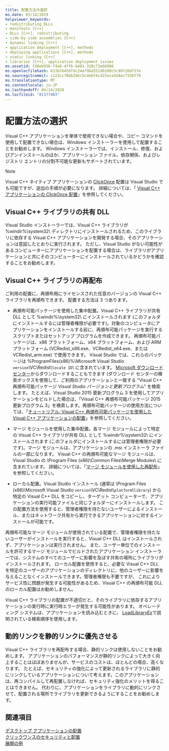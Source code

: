 ```yaml
---
title: 配置方法の選択
ms.date: 03/14/2019
helpviewer_keywords:
- redistributing DLLs
- manifests [C++]
- DLLs [C++], redistributing
- side-by-side assemblies [C++]
- dynamic linking [C++]
- application deployment [C++], methods
- deploying applications [C++], methods
- static linking [C++]
- libraries [C++], application deployment issues
ms.assetid: fd8eb956-f4a0-4ffb-b401-328c73e66986
ms.openlocfilehash: 633b76458fdc24ef9ba551d8209c5c99720df37e
ms.sourcegitcommit: c123cc76bb2b6c5cde6f4c425ece420ac733bf70
ms.translationtype: MT
ms.contentlocale: ja-JP
ms.lasthandoff: 04/14/2020
ms.locfileid: "81377403"
---
```

# <a name="choosing-a-deployment-method"></a>配置方法の選択

Visual C++ アプリケーションを単体で使用できない場合や、コピー コマンドを使用して配置できない場合は、Windows インストーラーを使用して配置することをお勧めします。 Windows インストーラーでは、インストール、修復、およびアンインストールのほか、アプリケーション ファイル、依存関係、およびレジストリ エントリの分割不可能な更新もサポートされています。

> [!NOTE]
> Visual C++ ネイティブ アプリケーションの [ClickOnce](/visualstudio/deployment/clickonce-security-and-deployment) 配置は Visual Studio でも可能ですが、追加の手順が必要になります。 詳細については、「 [Visual C++ アプリケーションの ClickOnce 配置](clickonce-deployment-for-visual-cpp-applications.md)」を参照してください。

## <a name="visual-c-libraries-are-shared-dlls"></a>Visual C++ ライブラリの共有 DLL

Visual Studio インストーラーでは、Visual C++ ライブラリが %windir%\system32\ ディレクトリにインストールされるため、このライブラリに依存する Visual C++ アプリケーションを開発する場合、そのアプリケーションは意図したとおりに実行されます。 ただし、Visual Studio がない可能性があるコンピューターにアプリケーションを配置する場合は、ライブラリがアプリケーションと共にそのコンピューターにインストールされているかどうかを確認することをお勧めします。

## <a name="redistributing-visual-c-libraries"></a>Visual C++ ライブラリの再配布

ご利用の配置に、再頒布用にライセンスされた任意のバージョンの Visual C++ ライブラリを再頒布できます。 配置する方法は 3 つあります。

- 再頒布可能パッケージを使用した集中配置。Visual C++ ライブラリが共有 DLL として %windir%\system32\\ にインストールされます  (このフォルダにインストールするには管理者権限が必要です)。対象のコンピュータにアプリケーションをインストールする前に、再頒布可能パッケージを実行するスクリプトまたはセットアップ プログラムを作成できます。 再頒布可能パッケージは、x86 プラットフォーム、x64 プラットフォーム、および ARM プラットフォーム (VCRedist_x86.exe、VCRedist_x64.exe、または VCRedist_arm.exe) で使用できます。 Visual Studio では、これらのパッケージは %ProgramFiles(x86)%\Microsoft Visual Studio `version`\VC\Redist\\`locale ID`\\ に含まれています。 [Microsoft ダウンロード センター](https://www.microsoft.com/download)からダウンロードすることもできます  (ダウンロード センターの検索ボックスを使用して、ご利用のアプリケーションと一致する "Visual C++ 再頒布可能パッケージ *Visual Studio バージョンと更新プログラム*" を検索します。 たとえば、Visual Studio 2015 更新プログラム 3 を使用してアプリケーションをビルドした場合は、「Visual C++ 再頒布可能パッケージ 2015 更新プログラム 3」を検索します。再頒布可能パッケージの使用方法については、「[チュートリアル: Visual C++ 再頒布可能パッケージを使用した Visual C++ アプリケーションの配置](deploying-visual-cpp-application-by-using-the-vcpp-redistributable-package.md)」を参照してください。

- マージ モジュールを使用した集中配置。各マージ モジュールによって特定の Visual C++ ライブラリが共有 DLL として %windir%\system32\\ にインストールされます  (このフォルダにインストールするには管理者権限が必要です)。マージ モジュールは、アプリケーションの .msi インストーラ ファイルの一部になります。 Visual C++ の再頒布可能なマージ モジュールは、Visual Studio の \Program Files (x86)\Common Files\Merge Modules\\ に含まれています。 詳細については、「[マージ モジュールを使用した再配布](redistributing-components-by-using-merge-modules.md)」を参照してください。

- ローカル配置。Visual Studio インストール (通常は \Program Files (x86)\Microsoft Visual Studio `version`\VC\Redist\\`platform`\\`library`\) から特定の Visual C++ DLL をコピーし、ターゲット コンピューターで、アプリケーションの実行可能ファイルと同じフォルダーにインストールします。 この配置方法を使用すると、管理者権限を持たないユーザーによるインストール、またはネットワーク共有から実行できるアプリケーションに対するインストールが可能です。

再頒布可能なマージ モジュールが使用されている配置で、管理者権限を持たないユーザーがインストールを実行すると、Visual C++ DLL はインストールされず、アプリケーションは実行されません。 また、ユーザー単位でのインストールを許可するマージ モジュールでビルドされたアプリケーション インストーラーでは、システムのすべてのユーザーに影響を及ぼす共有の場所にライブラリがインストールされます。 ローカル配置を使用すると、必要な Visual C++ DLL を特定のユーザーのアプリケーションのディレクトリに、他のユーザーに影響を与えることなくインストールできます。管理者権限も不要ですが、 これによりサービス性に問題が発生する可能性があるため、Visual C++ の再頒布可能 DLL のローカル配置はお勧めしません。

Visual C++ ライブラリの配置が不適切だと、そのライブラリに依存するアプリケーションの実行時に実行時エラーが発生する可能性があります。 オペレーティング システムは、アプリケーションを読み込むときに、 [LoadLibraryEx](/windows/win32/api/libloaderapi/nf-libloaderapi-loadlibraryexw)で説明されている検索順序を使用します。

## <a name="dynamic-linking-is-better-than-static-linking"></a>動的リンクを静的リンクに優先させる

Visual C++ ライブラリを再配布する場合、静的リンクは使用しないことをお勧めします。 アプリケーションのパフォーマンスが静的リンクによって大きく向上することはほぼありませんが、サービスのコストは、ほとんどの場合、高くなります。 たとえば、セキュリティの強化によって更新されるライブラリに静的にリンクしているアプリケーションについて考えます。このアプリケーションは、再コンパイルして再配置しなければ、セキュリティ強化のメリットを得ることはできません。 代わりに、アプリケーションをライブラリに動的にリンクさせて、配置される場所でライブラリを更新できるようにすることをお勧めします。

## <a name="see-also"></a>関連項目

[デスクトップ アプリケーションの配置](deploying-native-desktop-applications-visual-cpp.md)<br>
[クリックワンスのセキュリティと配置](/visualstudio/deployment/clickonce-security-and-deployment)<br>
[展開の例](deployment-examples.md)
